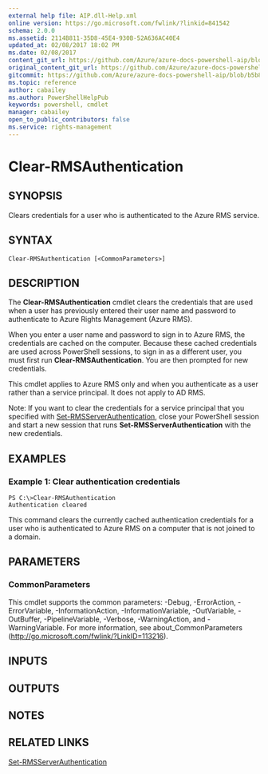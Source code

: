 ```yaml
---
external help file: AIP.dll-Help.xml
online version: https://go.microsoft.com/fwlink/?linkid=841542
schema: 2.0.0
ms.assetid: 2114B811-35D8-45E4-930B-52A636AC40E4
updated_at: 02/08/2017 18:02 PM
ms.date: 02/08/2017
content_git_url: https://github.com/Azure/azure-docs-powershell-aip/blob/master/Azure%20Information%20Protection/AzureInformationProtection/vlatest/Clear-RMSAuthentication.md
original_content_git_url: https://github.com/Azure/azure-docs-powershell-aip/blob/master/Azure%20Information%20Protection/AzureInformationProtection/vlatest/Clear-RMSAuthentication.md
gitcommit: https://github.com/Azure/azure-docs-powershell-aip/blob/b5b814c02caa6cd576a3db614749957f10782144
ms.topic: reference
author: cabailey
ms.author: PowerShellHelpPub
keywords: powershell, cmdlet
manager: cabailey
open_to_public_contributors: false
ms.service: rights-management
---
```


# Clear-RMSAuthentication

## SYNOPSIS
Clears credentials for a user who is authenticated to the Azure RMS service.

## SYNTAX

```
Clear-RMSAuthentication [<CommonParameters>]
```

## DESCRIPTION
The **Clear-RMSAuthentication** cmdlet clears the credentials that are used when a user has previously entered their user name and password to authenticate to Azure Rights Management (Azure RMS).

When you enter a user name and password to sign in to Azure RMS, the credentials are cached on the computer. Because these cached credentials are used across PowerShell sessions, to sign in as a different user, you must first run **Clear-RMSAuthentication**. You are then prompted for new credentials.

This cmdlet applies to Azure RMS only and when you authenticate as a user rather than a service principal. It does not apply to AD RMS.

Note: If you want to clear the credentials for a service principal that you specified with [Set-RMSServerAuthentication](./Set-RMSServerAuthentication), close your PowerShell session and start a new session that runs **Set-RMSServerAuthentication** with the new credentials.

## EXAMPLES

### Example 1: Clear authentication credentials
```
PS C:\>Clear-RMSAuthentication                        
Authentication cleared
```

This command clears the currently cached authentication credentials for a user who is authenticated to Azure RMS on a computer that is not joined to a domain.

## PARAMETERS

### CommonParameters
This cmdlet supports the common parameters: -Debug, -ErrorAction, -ErrorVariable, -InformationAction, -InformationVariable, -OutVariable, -OutBuffer, -PipelineVariable, -Verbose, -WarningAction, and -WarningVariable. For more information, see about_CommonParameters (http://go.microsoft.com/fwlink/?LinkID=113216).

## INPUTS

## OUTPUTS

## NOTES

## RELATED LINKS

[Set-RMSServerAuthentication](./Set-RMSServerAuthentication.md)
